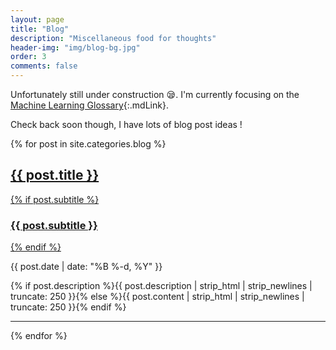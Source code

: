 ```yaml
---
layout: page
title: "Blog"
description: "Miscellaneous food for thoughts"
header-img: "img/blog-bg.jpg"
order: 3
comments: false
---
```


Unfortunately still under construction :sleepy:. I'm currently focusing on the [Machine Learning Glossary](/machine-learning-glossary/){:.mdLink}.

Check back soon though, I have lots of blog post ideas ! 

{% for post in site.categories.blog %}
<div class="post-preview">
    <a href="{{ post.url | prepend: site.baseurl }}">
        <h2 class="post-title">            {{ post.title }}
        </h2>
        {% if post.subtitle %}
        <h3 class="post-subtitle">
            {{ post.subtitle }}
        </h3>
        {% endif %}
    </a>
    <p class="post-meta">{{ post.date | date: "%B %-d, %Y" }}</p>
    <p class="description">{% if post.description %}{{ post.description | strip_html | strip_newlines | truncate: 250 }}{% else %}{{ post.content | strip_html | strip_newlines | truncate: 250 }}{% endif %}</p>
</div>
<hr>
{% endfor %}


  